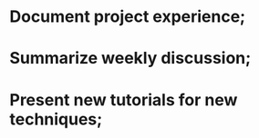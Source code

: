 # Document project experience;
# Summarize weekly discussion;
# Present new tutorials for new techniques;
